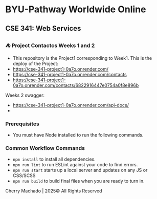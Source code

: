 # BYU-Pathway Worldwide Online
## CSE 341: Web Services

### ⛺ Project Contactcs Weeks 1 and 2

 - This repository is the Project1 corresponding to Week1.
   This is the deploy of the Project:
 - https://cse-341-project1-0a7o.onrender.com/
 - https://cse-341-project1-0a7o.onrender.com/contacts
 - https://cse-341-project1-0a7o.onrender.com/contacts/6822916447e0754a0f8e896b

Weeks 2 swagger:
 - https://cse-341-project1-0a7o.onrender.com/api-docs/
 - 
### Prerequisites

- You must have Node installed to run the following commands.

### Common Workflow Commands

- `npm install` to install all dependencies.
- `npm run lint` to run ESLint against your code to find errors.
- `npm run start` starts up a local server and updates on any JS or CSS/SCSS 
- `npm run build` to build final files when you are ready to turn in.


Cherry Machado | 2025© All Rights Reserved 
